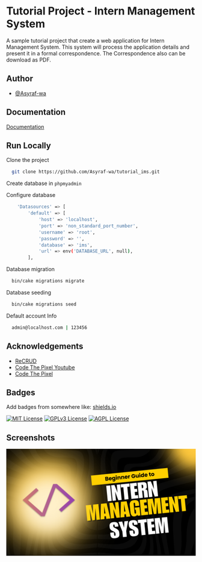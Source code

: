 # Tutorial Project - Intern Management System

A sample tutorial project that create a web application for Intern Management System. This system will process the application details and present it in a formal correspondence. The Correspondence also can be download as PDF.

## Author

-   [@Asyraf-wa](https://github.com/Asyraf-wa)

## Documentation

[Documentation](https://linktodocumentation)

## Run Locally

Clone the project

```bash
  git clone https://github.com/Asyraf-wa/tutorial_ims.git
```

Create database in `phpmyadmin`

Configure database

```bash
    'Datasources' => [
        'default' => [
            'host' => 'localhost',
            'port' => 'non_standard_port_number',
            'username' => 'root',
            'password' => '',
            'database' => 'ims',
            'url' => env('DATABASE_URL', null),
        ],
```

Database migration

```bash
  bin/cake migrations migrate
```

Database seeding

```bash
  bin/cake migrations seed
```

Default account Info

```bash
  admin@localhost.com | 123456
```

## Acknowledgements

-   [ReCRUD](https://github.com/Asyraf-wa/recrud)
-   [Code The Pixel Youtube](https://www.youtube.com/@codethepixel)
-   [Code The Pixel](https://codethepixel.com/)

## Badges

Add badges from somewhere like: [shields.io](https://shields.io/)

[![MIT License](https://img.shields.io/badge/License-MIT-green.svg)](https://choosealicense.com/licenses/mit/)
[![GPLv3 License](https://img.shields.io/badge/License-GPL%20v3-yellow.svg)](https://opensource.org/licenses/)
[![AGPL License](https://img.shields.io/badge/license-AGPL-blue.svg)](http://www.gnu.org/licenses/agpl-3.0)

## Screenshots

[![Watch the tutorial video](https://github.com/Asyraf-wa/tutorial_ims/blob/main/webroot/img/bguide.png)](https://www.youtube.com/watch?v=EzOlN2Uc0Vs)
